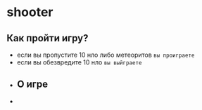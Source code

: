 # shooter

## Как пройти игру?
- если вы пропустите 10 нло либо метеоритов `вы проиграете`
- если вы обезвредите 10 нло `вы выйграете`
- ## О игре
- 

